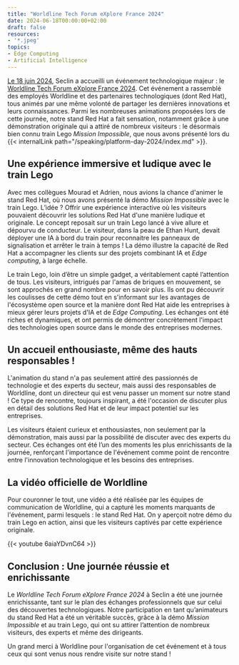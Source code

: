 ```yaml
---
title: "Worldline Tech Forum eXplore France 2024"
date: 2024-06-18T00:00:00+02:00
draft: false
resources:
- '*.jpeg'
topics:
- Edge Computing
- Artificial Intelligence
---
```


[Le 18 juin 2024](https://www.linkedin.com/posts/red-hat_worldline-techatworldline-worldlinetex-activity-7209161785776451584-7-Hx?utm_source=share&utm_medium=member_desktop), Seclin a accueilli un événement technologique majeur : le [Worldline Tech Forum eXplore France 2024](https://www.linkedin.com/posts/worldlineglobal_worldline-tech-forum-explore-france-2024-activity-7218612563469578240-fTZf/).
Cet événement a rassemblé des employés Worldline et des partenaires technologiques (dont Red Hat), tous animés par une même volonté de partager les dernières innovations et leurs connaissances.
Parmi les nombreuses animations proposées lors de cette journée, notre stand Red Hat a fait sensation, notamment grâce à une démonstration originale qui a attiré de nombreux visiteurs : le désormais bien connu train Lego *Mission Impossible*, que nous avons présenté lors du {{< internalLink path="/speaking/platform-day-2024/index.md" >}}.

## Une expérience immersive et ludique avec le train Lego

Avec mes collègues Mourad et Adrien, nous avions la chance d'animer le stand Red Hat, où nous avons présenté la démo *Mission Impossible* avec le train Lego.
L’idée ?
Offrir une expérience interactive où les visiteurs pouvaient découvrir les solutions Red Hat d'une manière ludique et originale.
Le concept reposait sur un train Lego lancé à vive allure et dépourvu de conducteur.
Le visiteur, dans la peau de Ethan Hunt, devait déployer une IA à bord du train pour reconnaitre les panneaux de signalisation et arrêter le train à temps !
La démo illustre la capacité de Red Hat a accompagner les clients sur des projets combinant IA et *Edge computing*, à large échelle.


Le train Lego, loin d’être un simple gadget, a véritablement capté l’attention de tous.
Les visiteurs, intrigués par l'amas de briques en mouvement, se sont approchés en grand nombre pour en savoir plus.
Ils ont pu découvrir les coulisses de cette démo tout en s'informant sur les avantages de l'écosystème open source et la manière dont Red Hat aide les entreprises à mieux gérer leurs projets d'IA et de *Edge Computing*.
Les échanges ont été riches et dynamiques, et ont permis de démontrer concrètement l'impact des technologies open source dans le monde des entreprises modernes.

## Un accueil enthousiaste, même des hauts responsables !

L'animation du stand n'a pas seulement attiré des passionnés de technologie et des experts du secteur, mais aussi des responsables de Worldline, dont un directeur qui est venu passer un moment sur notre stand !
Ce type de rencontre, toujours inspirant, a été l'occasion de discuter plus en détail des solutions Red Hat et de leur impact potentiel sur les entreprises.

Les visiteurs étaient curieux et enthousiastes, non seulement par la démonstration, mais aussi par la possibilité de discuter avec des experts du secteur. Ces échanges ont été l’un des moments les plus enrichissants de la journée, renforçant l'importance de l'événement comme point de rencontre entre l'innovation technologique et les besoins des entreprises.

## La vidéo officielle de Worldline

Pour couronner le tout, une vidéo a été réalisée par les équipes de communication de Worldline, qui a capturé les moments marquants de l'événement, parmi lesquels : le stand Red Hat.
On y aperçoit notre démo du train Lego en action, ainsi que les visiteurs captivés par cette expérience originale.

{{< youtube 6aiaYDvnC64 >}}

## Conclusion : Une journée réussie et enrichissante

Le *Worldline Tech Forum eXplore France 2024* à Seclin a été une journée enrichissante, tant sur le plan des échanges professionnels que sur celui des découvertes technologiques.
Notre participation en tant qu’animateurs du stand Red Hat a été un véritable succès, grâce à la démo *Mission Impossible* et au train Lego, qui ont su attirer l’attention de nombreux visiteurs, des experts et même des dirigeants.

Un grand merci à Worldline pour l'organisation de cet événement et à tous ceux qui sont venus nous rendre visite sur notre stand !
